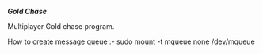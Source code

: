 ***Gold Chase***

Multiplayer Gold chase program.


How to create message queue :- 
sudo mount -t mqueue none /dev/mqueue
